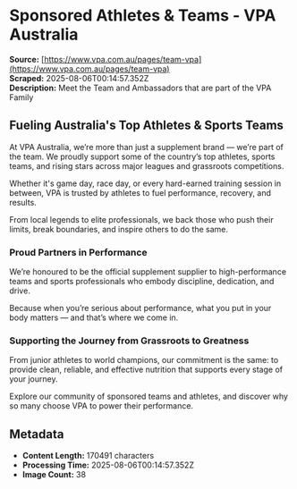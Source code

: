 # Sponsored Athletes & Teams - VPA Australia

**Source:** [https://www.vpa.com.au/pages/team-vpa](https://www.vpa.com.au/pages/team-vpa)  
**Scraped:** 2025-08-06T00:14:57.352Z  
**Description:** Meet the Team and Ambassadors that are part of the VPA Family

## Fueling Australia's Top Athletes & Sports Teams

At VPA Australia, we’re more than just a supplement brand — we’re part of the team. We proudly support some of the country’s top athletes, sports teams, and rising stars across major leagues and grassroots competitions.

Whether it's game day, race day, or every hard-earned training session in between, VPA is trusted by athletes to fuel performance, recovery, and results.

From local legends to elite professionals, we back those who push their limits, break boundaries, and inspire others to do the same.

### Proud Partners in Performance

We’re honoured to be the official supplement supplier to high-performance teams and sports professionals who embody discipline, dedication, and drive.

Because when you’re serious about performance, what you put in your body matters — and that’s where we come in.

### Supporting the Journey from Grassroots to Greatness

From junior athletes to world champions, our commitment is the same: to provide clean, reliable, and effective nutrition that supports every stage of your journey.

Explore our community of sponsored teams and athletes, and discover why so many choose VPA to power their performance.

## Metadata

- **Content Length:** 170491 characters
- **Processing Time:** 2025-08-06T00:14:57.352Z
- **Image Count:** 38
